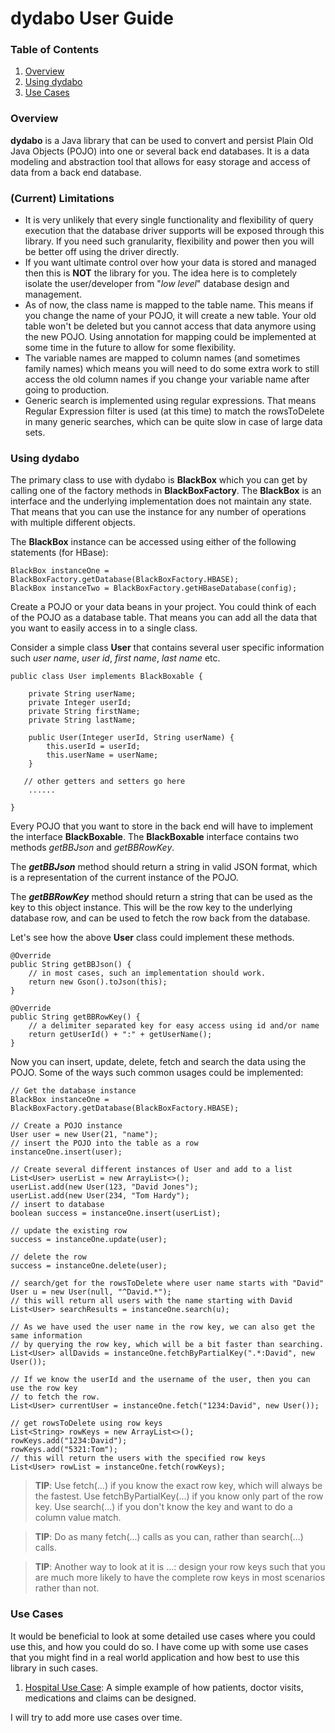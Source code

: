 # dydabo User Guide

### Table of Contents

 1. [Overview](#overview)
 2. [Using dydabo](#usingdydabo)
 3. [Use Cases](#usecases)

### Overview <a name="overview"></a>

**dydabo** is a Java library that can be used to convert and persist Plain Old Java Objects (POJO) into one or several back end databases. It is a data modeling and abstraction tool that allows for easy storage and access of data from a back end database.

### (Current) Limitations

* It is very unlikely that every single functionality and flexibility of query execution that the database driver supports will be exposed through this library. If you need such granularity, flexibility and power then you will be better off using the driver directly.
* If you want ultimate control over how your data is stored and managed then this is **NOT** the library for you. The idea here is to completely isolate the user/developer from "*low level*" database design and management.
* As of now, the class name is mapped to the table name. This means if you change the name of your POJO, it will create a new table. Your old table won't be deleted but you cannot access that data anymore using the new POJO. Using annotation for mapping could be implemented at some time in the future to allow for some flexibility.
* The variable names are mapped to column names (and sometimes family names) which means you will need to do some extra work to still access the old column names if you change your variable name after going to production.
* Generic search is implemented using regular expressions. That means Regular Expression filter is used (at this time) to match the rowsToDelete in many generic searches, which can be quite slow in case of large data sets. 

### Using dydabo <a name="usingdydabo"></a>

The primary class to use with dydabo is **BlackBox** which you can get by calling one of the factory methods in **BlackBoxFactory**. The **BlackBox** is an interface and the underlying implementation does not maintain any state. That means that you can use the instance for any number of operations with multiple different objects.

The **BlackBox** instance can be accessed using either of the following statements (for HBase):

`````
BlackBox instanceOne = BlackBoxFactory.getDatabase(BlackBoxFactory.HBASE);
BlackBox instanceTwo = BlackBoxFactory.getHBaseDatabase(config);
`````

Create a POJO or your data beans in your project. You could think of each of the POJO as a database table. That means you can add all the data that you want to easily access in to  a single class. 

Consider a simple class **User** that contains several user specific information such *user name*, *user id*, *first name*, *last name* etc.

```
public class User implements BlackBoxable {

	private String userName;
	private Integer userId;
	private String firstName;
	private String lastName;

	public User(Integer userId, String userName) {
		this.userId = userId;
		this.userName = userName;
	}

   // other getters and setters go here
    ......

}
```

Every POJO that you want to store in the back end will have to implement the interface **BlackBoxable**. The **BlackBoxable** interface contains two methods *getBBJson* and *getBBRowKey*. 

The ***getBBJson*** method should return a string in valid JSON format, which is a representation of the current instance of the POJO. 

The ***getBBRowKey*** method should return a string that can be used as the key to this object instance. This will be the row key to the underlying database row, and can be used to fetch the row back from the database.

Let's see how the above **User** class could implement these methods. 

```
@Override
public String getBBJson() {
    // in most cases, such an implementation should work.
	return new Gson().toJson(this);
}

@Override
public String getBBRowKey() {
	// a delimiter separated key for easy access using id and/or name
	return getUserId() + ":" + getUserName();
}
```

Now you can insert, update, delete, fetch and search the data using the POJO. Some of the ways such common usages could be implemented:

```
// Get the database instance 
BlackBox instanceOne = BlackBoxFactory.getDatabase(BlackBoxFactory.HBASE);

// Create a POJO instance
User user = new User(21, "name");
// insert the POJO into the table as a row
instanceOne.insert(user);

// Create several different instances of User and add to a list
List<User> userList = new ArrayList<>();
userList.add(new User(123, "David Jones");
userList.add(new User(234, "Tom Hardy");
// insert to database
boolean success = instanceOne.insert(userList);

// update the existing row
success = instanceOne.update(user);

// delete the row
success = instanceOne.delete(user);

// search/get for the rowsToDelete where user name starts with "David" 
User u = new User(null, "^David.*");
// this will return all users with the name starting with David
List<User> searchResults = instanceOne.search(u);

// As we have used the user name in the row key, we can also get the same information
// by querying the row key, which will be a bit faster than searching.
List<User> allDavids = instanceOne.fetchByPartialKey(".*:David", new User());

// If we know the userId and the username of the user, then you can use the row key 
// to fetch the row.
List<User> currentUser = instanceOne.fetch("1234:David", new User());

// get rowsToDelete using row keys
List<String> rowKeys = new ArrayList<>();
rowKeys.add("1234:David");
rowKeys.add("5321:Tom");
// this will return the users with the specified row keys
List<User> rowList = instanceOne.fetch(rowKeys);
```
> **TIP**: Use fetch(...) if you know the exact row key, which will always be the fastest. Use fetchByPartialKey(...) if you know only part of the row key. Use search(...) if you don't know the key and want to do a column value match.

> **TIP**: Do as many fetch(...) calls as you can, rather than search(...) calls.

> **TIP**: Another way to look at it is ...: design your row keys such that you are much more likely to have the complete row keys in most scenarios rather than not.

### Use Cases <a name="usecases"></a>

It would be beneficial to look at some detailed use cases where you could use this, and how you could do so. I have come up with some use cases that you might find in a real world application and how best to use this library in such cases.

1. [Hospital Use Case](https://github.com/vleher/dydabo/blob/master/HOSPITALUSECASE.md): A simple example of how patients, doctor visits, medications and claims can be designed.

I will try to add more use cases over time. 



